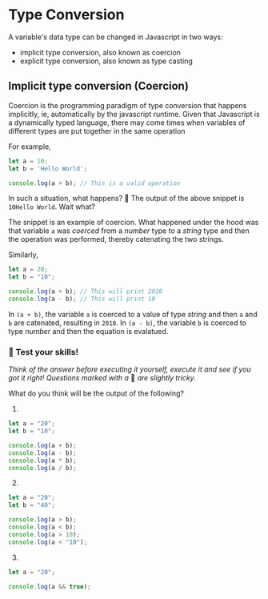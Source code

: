 # Type Conversion

A variable's data type can be changed in Javascript in two ways:

- implicit type conversion, also known as coercion
- explicit type conversion, also known as type casting


## Implicit type conversion (Coercion)

Coercion is the programming paradigm of type conversion that happens implicitly, ie, automatically by the javascript runtime. Given that Javascript is a dynamically typed language, there may come times when variables of different types are put together in the same operation

For example,

```javascript
let a = 10;
let b = 'Hello World';

console.log(a + b); // This is a valid operation
```

In such a situation, what happens? 🤔 The output of the above snippet is `10Hello World`. Wait what?

The snippet is an example of coercion. What happened under the hood was that variable `a` was *coerced* from a *number* type to a *string* type and then the operation was performed, thereby catenating the two strings.

Similarly,

```javascript
let a = 20;
let b = "10";

console.log(a + b); // This will print 2010
console.log(a - b); // This will print 10
```

In `(a + b)`, the variable `a` is coerced to a value of type *string* and then `a` and `b` are catenated, resulting in `2010`. In `(a - b)`, the variable `b` is coerced to type *number* and then the equation is evalatued.

### 🧠 Test your skills!

*Think of the answer before executing it yourself, execute it and see if you got it right! Questions marked with a* 🚀 *are slightly tricky.*

What do you think will be the output of the following?

1)

```javascript
let a = "20";
let b = "10";

console.log(a + b);
console.log(a - b);
console.log(a * b);
console.log(a / b);
```

2)

```javascript
let a = "20";
let b = "40";

console.log(a > b);
console.log(a < b);
console.log(a > 10);
console.log(a < "10");
```

3)

```javascript
let a = "20";

console.log(a && true);
```